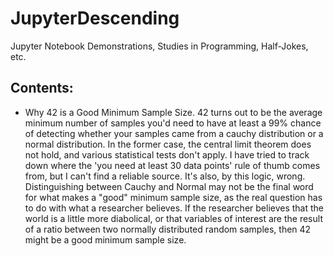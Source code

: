 # JupyterDescending
Jupyter Notebook Demonstrations, Studies in Programming, Half-Jokes, etc.

## Contents:
 - Why 42 is a Good Minimum Sample Size. 42 turns out to be the average minimum number of samples you'd need to have at least a 99% chance of detecting whether your samples came from a cauchy distribution or a normal distribution. In the former case, the central limit theorem does not hold, and various statistical tests don't apply. I have tried to track down where the 'you need at least 30 data points' rule of thumb comes from, but I can't find a reliable source. It's also, by this logic, wrong. Distinguishing between Cauchy and Normal may not be the final word for what makes a "good" minimum sample size, as the real question has to do with what a researcher believes. If the researcher believes that the world is a little more diabolical, or that variables of interest are the result of a ratio between two normally distributed random samples, then 42 might be a good minimum sample size.
